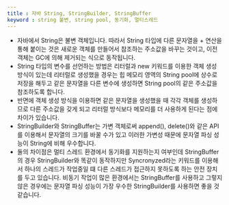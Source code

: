 ```yaml
---
title : 자바 String, StringBuilder, StringBuffer
keyword : string 불변, string pool, 동기화, 멀티스레드
--- 
```


- 자바에서 String은 불변 객체입니다. 따라서 String 타입에 다른 문자열을 + 연산을 통해 붙이는 것은 새로운 객체를 만들어서 참조하는 주소값을 바꾸는 것이고, 이전 객체는 GC에 의해 제거되는 식으로 동작됩니다.
- String 타입의 변수를 선언하는 방법은 리터럴과 new 키워드를 이용한 객체 생성 방식이 있는데 리터럴로 생성했을 경우는 힙 메모리 영역의 String pool에 상수로 저장을 해두고 같은 문자열을 다른 변수에 생성하면 String pool의 같은 주소값을 참조하도록 합니다.
- 반면에 객체 생성 방식을 이용하면 같은 문자열을 생성했을 때 각각 객체를 생성하므로 다른 주소값을 갖게 되고 리터럴 방식보다 메모리를 더 사용하게 된다는 점에 차이가 있습니다.
- StringBuilder와 StringBuffer는 가변 객체로써 append(), delete()와 같은 API를 이용해서 문자열의 크기를 바꿀 수가 있고 이러한 가변성 때문에 문자열 파싱 성능이 String에 비해 우수합니다.
- 둘의 차이점은 멀티 스레드 환경에서 동기화를 지원하는지 여부인데 StringBuffer의 경우 StringBuilder와 똑같이 동작하지만 Syncronyzed라는 키워드를 이용해서 하나의 스레드가 작업중일 떄 다른 스레드가 접근하지 못하도록 하는 안전 장치를 두고 있습니다. 비동기 작업이 많은 환경에서는 StringBuffer를 사용하고 그렇지 않은 경우에는 문자열 파싱 성능이 가장 우수한 StringBuilder를 사용하면 좋을 것 같습니다.